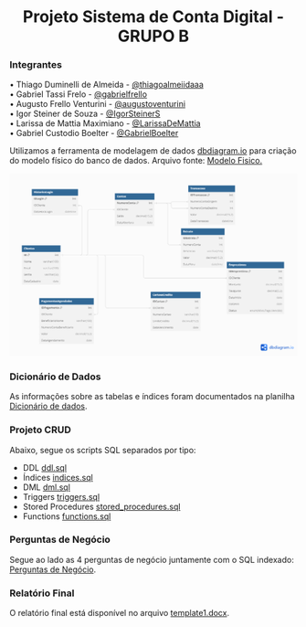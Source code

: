 <h1 align="center">Projeto Sistema de Conta Digital - GRUPO B</h1>

### Integrantes
• Thiago Duminelli de Almeida - [@thiagoalmeiidaaa](https://github.com/thiagoalmeiidaaa) <br>
• Gabriel Tassi Frelo - [@gabrielfrello](https://github.com/gabrielfrello) <br>
• Augusto Frello Venturini - [@augustoventurini](https://github.com/augustoventurini) <br>
• Igor Steiner de Souza - [@IgorSteinerS](https://github.com/IgorSteinerS) <br>
• Larissa de Mattia Maximiano - [@LarissaDeMattia](https://github.com/LarissaDeMattia) <br>
• Gabriel Custodio Boelter - [@GabrielBoelter](https://github.com/GabrielBoelter)

Utilizamos a ferramenta de modelagem de dados [dbdiagram.io](https://dbdiagram.io/) para criação do modelo físico do banco de dados.
Arquivo fonte: [Modelo Fisico.](https://dbdiagram.io/d/666b3fada179551be6d56ac5)

![image](https://github.com/thiagoalmeiidaaa/projeto_final_bd2_satc_2024/blob/main/modelo_fisico/modelo_er.png?raw=true)

### Dicionário de Dados
As informações sobre as tabelas e índices foram documentados na planilha [Dicionário de dados](https://github.com/thiagoalmeiidaaa/projeto_final_bd2_satc_2024/blob/main/Dicionario%20De%20Dados/Dicionario_De_Dados.xlsx).

### Projeto CRUD
Abaixo, segue os scripts SQL separados por tipo:
+ DDL [ddl.sql](scripts_sql/ddl.sql.txt)
+ Índices [indices.sql](scripts_sql/indices.sql.txt)
+ DML [dml.sql](scripts_sql/dml.sql.txt)
+ Triggers [triggers.sql](scripts_sql/triggers.sql.txt)
+ Stored Procedures [stored_procedures.sql](scripts_sql/stored_procedures.sql.txt)
+ Functions [functions.sql](scripts_sql/functions.sql.txt)

### Perguntas de Negócio
Segue ao lado as 4 perguntas de negócio juntamente com o SQL indexado: [Perguntas de Negócio](Perguntas.de.negocio.com.SQL.txt).

### Relatório Final
O relatório final está disponível no arquivo [template1.docx](https://github.com/thiagoalmeiidaaa/projeto_final_bd2_satc_2024/blob/1f74a3de1d3da55dc891dac57a4dd70e4cb09c41/relatorio/template1.docx).
